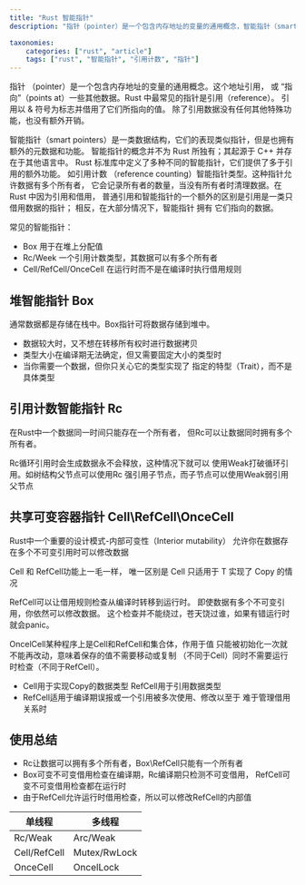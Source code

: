 ```yaml
---
title: "Rust 智能指针"
description: "指针（pointer）是一个包含内存地址的变量的通用概念，智能指针（smart pointers）是一类数据结构，它们的表现类似指针，但是也拥有额外的元数据和功能"

taxonomies:
    categories: ["rust", "article"]
    tags: ["rust", "智能指针", "引用计数", "指针"]
---
```


指针 （pointer）是一个包含内存地址的变量的通用概念。这个地址引用，
或 “指向”（points at）一些其他数据。Rust 中最常见的指针是引用（reference）。
引用以 & 符号为标志并借用了它们所指向的值。
除了引用数据没有任何其他特殊功能，也没有额外开销。

智能指针（smart pointers）是一类数据结构，它们的表现类似指针，但是也拥有额外的元数据和功能。
智能指针的概念并不为 Rust 所独有；其起源于 C++ 并存在于其他语言中。
Rust 标准库中定义了多种不同的智能指针，它们提供了多于引用的额外功能。
如引用计数 （reference counting）智能指针类型。这种指针允许数据有多个所有者，
它会记录所有者的数量，当没有所有者时清理数据。在 Rust 中因为引用和借用，
普通引用和智能指针的一个额外的区别是引用是一类只借用数据的指针；
相反，在大部分情况下，智能指针 拥有 它们指向的数据。

常见的智能指针：

* Box<T> 用于在堆上分配值
* Rc<T>/Week<T> 一个引用计数类型，其数据可以有多个所有者
* Cell<T>/RefCell<T>/OnceCell<T> 在运行时而不是在编译时执行借用规则
	

## 堆智能指针 Box<T>

通常数据都是存储在栈中。Box指针可将数据存储到堆中。

* 数据较大时，又不想在转移所有权时进行数据拷贝
* 类型大小在编译期无法确定，但又需要固定大小的类型时
* 当你需要一个数据，但你只关心它的类型实现了
	指定的特型（Trait），而不是具体类型


## 引用计数智能指针 Rc<T>

在Rust中一个数据同一时间只能存在一个所有者，
但Rc可以让数据同时拥有多个所有者。

Rc循环引用时会生成数据永不会释放，这种情况下就可以
使用Weak打破循环引用。如树结构父节点可以使用Rc
强引用子节点，而子节点可以使用Weak弱引用父节点


## 共享可变容器指针 Cell<T>\RefCell<T>\OnceCell<T>

Rust中一个重要的设计模式-内部可变性（Interior mutability）
允许你在数据存在多个不可变引用时可以修改数据

Cell 和 RefCell功能上一毛一样，
唯一区别是 Cell<T> 只适用于 T 实现了 Copy 的情况

RefCell可以让借用规则检查从编译时转移到运行时。
即使数据有多个不可变引用，你依然可以修改数据。
这个检查并不能绕过，苍天饶过谁，如果有错运行时就会panic。

OncelCell某种程序上是Cell和RefCell和集合体，作用于值
只能被初始化一次就不能再改动，意味着保存的值不需要移动或复制
（不同于Cell）同时不需要运行时检查（不同于RefCell）。

* Cell用于实现Copy的数据类型 RefCell用于引用数据类型
* RefCell适用于编译期误报或一个引用被多次使用、修改以至于
	难于管理借用关系时


## 使用总结

* Rc让数据可以拥有多个所有者，Box\RefCell只能有一个所有者
* Box可变不可变借用检查在编译期，Rc编译期只检测不可变借用，
	RefCell可变不可变借用检查都在运行时
* 由于RefCell允许运行时借用检查，所以可以修改RefCell的内部值

|单线程|多线程|
|---|---|
|Rc/Weak|Arc/Weak|
|Cell/RefCell|Mutex/RwLock|
|OnceCell|OncelLock|

